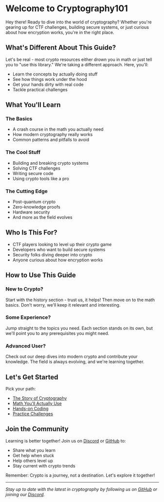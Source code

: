 # Welcome to Cryptography101

Hey there! Ready to dive into the world of cryptography? Whether you're gearing up for CTF challenges, building secure systems, or just curious about how encryption works, you're in the right place.

## What's Different About This Guide?

Let's be real - most crypto resources either drown you in math or just tell you to "use this library." We're taking a different approach. Here, you'll:
- Learn the concepts by actually doing stuff
- See how things work under the hood
- Get your hands dirty with real code
- Tackle practical challenges

## What You'll Learn

### The Basics
- A crash course in the math you actually need
- How modern cryptography really works
- Common patterns and pitfalls to avoid

### The Cool Stuff
- Building and breaking crypto systems
- Solving CTF challenges
- Writing secure code
- Using crypto tools like a pro

### The Cutting Edge
- Post-quantum crypto
- Zero-knowledge proofs
- Hardware security
- And more as the field evolves

## Who Is This For?

- CTF players looking to level up their crypto game
- Developers who want to build secure systems
- Security folks diving deeper into crypto
- Anyone curious about how encryption works

## How to Use This Guide

### New to Crypto?
Start with the history section - trust us, it helps! Then move on to the math basics. Don't worry, we'll keep it relevant and interesting.

### Some Experience?
Jump straight to the topics you need. Each section stands on its own, but we'll point you to any prerequisites you might need.

### Advanced User?
Check out our deep dives into modern crypto and contribute your knowledge. The field is always evolving, and we're learning together.

## Let's Get Started

Pick your path:
- [The Story of Cryptography](/history/intro)
- [Math You'll Actually Use](/mathematics/intro)
- [Hands-on Coding](/programming/intro)
- [Practice Challenges](/mathematics/intro)

## Join the Community

Learning is better together! Join us on [Discord](https://discord.gg/your-discord-invite-link) or [GitHub](https://github.com/crypt0-wizard/cryptography101.git) to:
- Share what you learn
- Get help when stuck
- Help others level up
- Stay current with crypto trends

Remember: Crypto is a journey, not a destination. Let's explore it together!

---

*Stay up to date with the latest in cryptography by following us on [GitHub](https://github.com/crypt0-wizard/cryptography101.git) or joining our [Discord](https://discord.gg/your-discord-invite-link).*